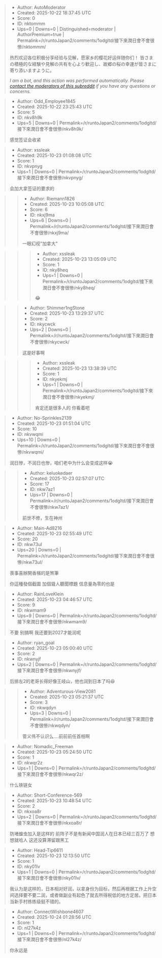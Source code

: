 > - Author: AutoModerator
> - Created: 2025-10-22 18:37:45 UTC
> - Score: 0
> - ID: nktommm
> - Ups=0 | Downs=0 | Distinguished=moderator | AuthorPremium=true | Permalink=/r/runtoJapan2/comments/1odgltd/接下來潤日會不會很慘/nktommm/
>
> 热烈欢迎各位积极分享经验与见解，愿家乡的樱花好运伴随你们！
> 皆さまの積極的な経験や見解の共有を心より歓迎し、故郷の桜の幸運が皆さまに寄り添いますように。
> 
> *I am a bot, and this action was performed automatically. Please [contact the moderators of this subreddit](/message/compose/?to=/r/runtoJapan2) if you have any questions or concerns.*

> - Author: Odd_Employee1845
> - Created: 2025-10-22 23:25:43 UTC
> - Score: 5
> - ID: nkv8h9k
> - Ups=5 | Downs=0 | Permalink=/r/runtoJapan2/comments/1odgltd/接下來潤日會不會很慘/nkv8h9k/
>
> 感觉签证会收紧

> - Author: xssleak
> - Created: 2025-10-23 01:08:08 UTC
> - Score: 1
> - ID: nkvpnyg
> - Ups=1 | Downs=0 | Permalink=/r/runtoJapan2/comments/1odgltd/接下來潤日會不會很慘/nkvpnyg/
>
> 会加大拿签证的要求的

>> - Author: Riemann1826
>> - Created: 2025-10-23 10:05:08 UTC
>> - Score: 6
>> - ID: nkxj9ma
>> - Ups=6 | Downs=0 | Permalink=/r/runtoJapan2/comments/1odgltd/接下來潤日會不會很慘/nkxj9ma/
>>
>> 一眼幻视"加拿大"

>>> - Author: xssleak
>>> - Created: 2025-10-23 13:05:09 UTC
>>> - Score: 1
>>> - ID: nky8heq
>>> - Ups=1 | Downs=0 | Permalink=/r/runtoJapan2/comments/1odgltd/接下來潤日會不會很慘/nky8heq/
>>>
>>> 😂

>> - Author: Shimmer1ngStone
>> - Created: 2025-10-23 13:29:37 UTC
>> - Score: 2
>> - ID: nkycwck
>> - Ups=2 | Downs=0 | Permalink=/r/runtoJapan2/comments/1odgltd/接下來潤日會不會很慘/nkycwck/
>>
>> 这是好事啊

>>> - Author: xssleak
>>> - Created: 2025-10-23 13:38:39 UTC
>>> - Score: 1
>>> - ID: nkyekmj
>>> - Ups=1 | Downs=0 | Permalink=/r/runtoJapan2/comments/1odgltd/接下來潤日會不會很慘/nkyekmj/
>>>
>>> 肯定还是很多人的 你看着吧

> - Author: No-Sprinkles2139
> - Created: 2025-10-23 01:51:04 UTC
> - Score: 10
> - ID: nkvwqmi
> - Ups=10 | Downs=0 | Permalink=/r/runtoJapan2/comments/1odgltd/接下來潤日會不會很慘/nkvwqmi/
>
> 润日惨，不润日也惨，咱们老中为什么会变成这样😭

>> - Author: keluokedaer
>> - Created: 2025-10-23 02:57:07 UTC
>> - Score: 17
>> - ID: nkw7az1
>> - Ups=17 | Downs=0 | Permalink=/r/runtoJapan2/comments/1odgltd/接下來潤日會不會很慘/nkw7az1/
>>
>> 前世不修，生在神州

> - Author: Main-Ad8216
> - Created: 2025-10-23 02:55:49 UTC
> - Score: 20
> - ID: nkw73ul
> - Ups=20 | Downs=0 | Permalink=/r/runtoJapan2/comments/1odgltd/接下來潤日會不會很慘/nkw73ul/
>
> 喪事喜辦開香檳的是煞筆
> 
> 你這種發個截圖 加個聳人聽聞標題 信息量為零的也是

> - Author: RainLoveKlein
> - Created: 2025-10-23 04:46:57 UTC
> - Score: 9
> - ID: nkwmam9
> - Ups=9 | Downs=0 | Permalink=/r/runtoJapan2/comments/1odgltd/接下來潤日會不會很慘/nkwmam9/
>
> 不要 别搞啊 我还要到2027才能润呢

> - Author: ryan_goal
> - Created: 2025-10-23 05:00:40 UTC
> - Score: 2
> - ID: nkwnyjf
> - Ups=2 | Downs=0 | Permalink=/r/runtoJapan2/comments/1odgltd/接下來潤日會不會很慘/nkwnyjf/
>
> 后排左2的老哥长得好像王岐山，他也润到日本了吗😆

>> - Author: Adventurous-View2081
>> - Created: 2025-10-23 05:21:37 UTC
>> - Score: 3
>> - ID: nkwqdyn
>> - Ups=3 | Downs=0 | Permalink=/r/runtoJapan2/comments/1odgltd/接下來潤日會不會很慘/nkwqdyn/
>>
>> 菅义伟不认识么....前前前任首相啊

> - Author: Nomadic_Freeman
> - Created: 2025-10-23 05:24:50 UTC
> - Score: 1
> - ID: nkwqr2z
> - Ups=1 | Downs=0 | Permalink=/r/runtoJapan2/comments/1odgltd/接下來潤日會不會很慘/nkwqr2z/
>
> 什么铁链女

> - Author: Short-Conference-569
> - Created: 2025-10-23 10:48:54 UTC
> - Score: 2
> - ID: nkxoa8r
> - Ups=2 | Downs=0 | Permalink=/r/runtoJapan2/comments/1odgltd/接下來潤日會不會很慘/nkxoa8r/
>
> 防堵蝗虫加入是这样的 前阵子不是有新闻中国润人在日本已经三百万了 想想就哈人 这还没算滞留跟黑工

> - Author: Head-Tip6611
> - Created: 2025-10-23 12:13:50 UTC
> - Score: 1
> - ID: nky01lv
> - Ups=1 | Downs=0 | Permalink=/r/runtoJapan2/comments/1odgltd/接下來潤日會不會很慘/nky01lv/
>
> 我认为是这样的，日本相对好润，以拿身份为目标，然后再根据工作上升空间选择要不要二润，或者做副业有起色了就去所得税低的地方定居。把日本当新手村练练级挺不错的。

> - Author: ConnectWishbone4607
> - Created: 2025-10-24 01:28:56 UTC
> - Score: 1
> - ID: nl27k4z
> - Ups=1 | Downs=0 | Permalink=/r/runtoJapan2/comments/1odgltd/接下來潤日會不會很慘/nl27k4z/
>
> 你永远是
